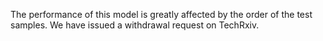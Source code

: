 The performance of this model is greatly affected by the order of the test samples. We have issued a withdrawal request on TechRxiv.
